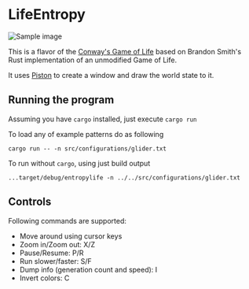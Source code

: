 # LifeEntropy

![Sample image](https://github.com/brundonsmith/life/raw/master/sample.png)

This is a flavor of the [Conway's Game of Life](https://en.wikipedia.org/wiki/Conway%27s_Game_of_Life)
based on Brandon Smith's Rust implementation of an unmodified Game of Life.


It uses [Piston](https://www.piston.rs/) to create a window and draw the world
state to it.

## Running the program

Assuming you have `cargo` installed, just execute `cargo run`

To load any of example patterns do as following
```
cargo run -- -n src/configurations/glider.txt
```

To run without `cargo`, using just build output
```
...target/debug/entropylife -n ../../src/configurations/glider.txt
```

## Controls
Following commands are supported:
* Move around using cursor keys
* Zoom in/Zoom out: X/Z
* Pause/Resume: P/R
* Run slower/faster: S/F
* Dump info (generation count and speed): I
* Invert colors: C
